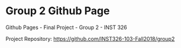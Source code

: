 # Group 2 Github Page
Github Pages - Final Project - Group 2 - INST 326

Project Repository: https://github.com/INST326-103-Fall2018/group2

